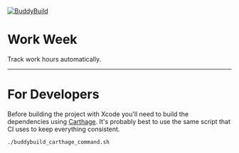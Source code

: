 [![BuddyBuild](https://dashboard.buddybuild.com/api/statusImage?appID=592ca8aaa7fdc90001983d6f&branch=master&build=latest)](https://dashboard.buddybuild.com/apps/592ca8aaa7fdc90001983d6f/build/latest?branch=master)

# Work Week
Track work hours automatically.

---

# For Developers
Before building the project with Xcode you'll need to build the dependencies
using [Carthage](https://github.com/Carthage/Carthage). It's probably best to use the same script that CI uses to keep everything consistent. 

```
./buddybuild_carthage_command.sh
```
